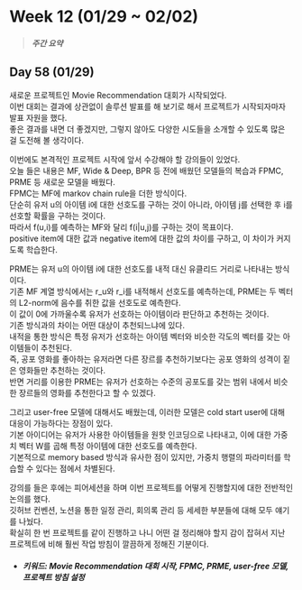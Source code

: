 Week 12 (01/29 ~ 02/02)
===
>  ##### 주간 요약
>  

Day 58 (01/29)
---
새로운 프로젝트인 Movie Recommendation 대회가 시작되었다.  
이번 대회는 결과에 상관없이 솔루션 발표를 해 보기로 해서 프로젝트가 시작되자마자 발표 자원을 했다.  
좋은 결과를 내면 더 좋겠지만, 그렇지 않아도 다양한 시도들을 소개할 수 있도록 많은 걸 도전해 볼 생각이다.  

이번에도 본격적인 프로젝트 시작에 앞서 수강해야 할 강의들이 있었다.  
오늘 들은 내용은 MF, Wide & Deep, BPR 등 전에 배웠던 모델들의 복습과 FPMC, PRME 등 새로운 모델을 배웠다.  
FPMC는 MF에 markov chain rule을 더한 방식이다.  
단순히 유저 u의 아이템 i에 대한 선호도를 구하는 것이 아니라, 아이템 j를 선택한 후 i를 선호할 확률을 구하는 것이다.  
따라서 f(u,i)를 예측하는 MF와 달리 f(i|u,j)를 구하는 것이 목표이다.  
positive item에 대한 값과 negative item에 대한 값의 차이를 구하고, 이 차이가 커지도록 학습한다.  

PRME는 유저 u의 아이템 i에 대한 선호도를 내적 대신 유클리드 거리로 나타내는 방식이다.  
기존 MF 계열 방식에서는 r_u와 r_i를 내적해서 선호도를 예측하는데, PRME는 두 벡터의 L2-norm에 음수를 취한 값을 선호도로 예측한다.  
이 값이 0에 가까울수록 유저가 선호하는 아이템이라 판단하고 추천하는 것이다.  
기존 방식과의 차이는 어떤 대상이 추천되느냐에 있다.  
내적을 통한 방식은 특정 유저가 선호하는 아이템 벡터와 비슷한 각도의 벡터를 갖는 아이템들이 추천된다.  
즉, 공포 영화를 좋아하는 유저라면 다른 장르를 추천하기보다는 공포 영화의 성격이 짙은 영화들만 추천하는 것이다.  
반면 거리를 이용한 PRME는 유저가 선호하는 수준의 공포도를 갖는 범위 내에서 비슷한 장르들의 영화를 추천한다고 할 수 있겠다.  

그리고 user-free 모델에 대해서도 배웠는데, 이러한 모델은 cold start user에 대해 대응이 가능하다는 장점이 있다.  
기본 아이디어는 유저가 사용한 아이템들을 원핫 인코딩으로 나타내고, 이에 대한 가중치 벡터 W를 곱해 특정 아이템에 대한 선호도를 예측한다.  
기본적으로 memory based 방식과 유사한 점이 있지만, 가중치 행렬의 파라미터를 학습할 수 있다는 점에서 차별된다.  

강의를 들은 후에는 피어세션을 하며 이번 프로젝트를 어떻게 진행할지에 대한 전반적인 논의를 했다.  
깃허브 컨벤션, 노션을 통한 일정 관리, 회의록 관리 등 세세한 부분들에 대해 모두 얘기를 나눴다.  
확실히 한 번 프로젝트를 같이 진행하고 나니 어떤 걸 정리해야 할지 감이 잡혀서 지난 프로젝트에 비해 훨씬 작업 방침이 깔끔하게 정해진 기분이다.  

+ ##### 키워드: Movie Recommendation 대회 시작, FPMC, PRME, user-free 모델, 프로젝트 방침 설정
